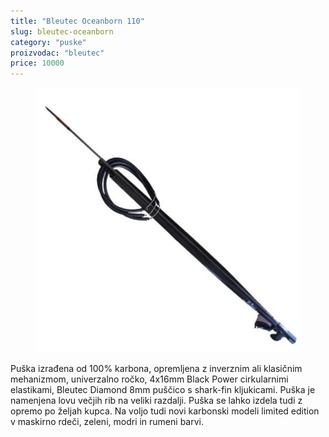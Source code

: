 ```yaml
---
title: "Bleutec Oceanborn 110"
slug: bleutec-oceanborn
category: "puske"
proizvodac: "bleutec"
price: 10000
---
```


<figure class="figure">
    <img src="../images/bleutec-oceanborn.jpg" alt="Bleutec Oceanborn"/>
</figure>

Puška izrađena od 100% karbona, opremljena z inverznim ali klasičnim mehanizmom, univerzalno ročko, 4x16mm Black Power cirkularnimi elastikami, Bleutec Diamond 8mm puščico s shark-fin kljukicami. Puška je namenjena lovu večjih rib na veliki razdalji. Puška se lahko izdela tudi z opremo po željah kupca. Na voljo tudi novi karbonski modeli limited edition v maskirno rdeči, zeleni, modri in rumeni barvi.